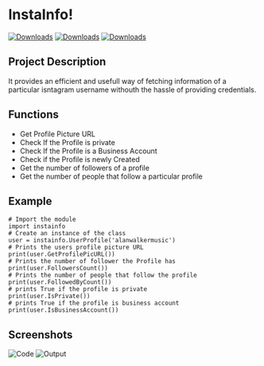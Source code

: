 # InstaInfo!
[![Downloads](https://pepy.tech/badge/instainfo)](https://pepy.tech/project/instainfo)
[![Downloads](https://pepy.tech/badge/instainfo/month)](https://pepy.tech/project/instainfo)
[![Downloads](https://pepy.tech/badge/instainfo/week)](https://pepy.tech/project/instainfo)
## Project Description

It provides an efficient and usefull way of fetching information of a particular isntagram username withouth the hassle of providing credentials.

## Functions

- Get Profile Picture URL
- Check If the Profile is private
- Check If the Profile is a Business Account
- Check if the Profile is newly Created
- Get the number of followers of a profile
- Get the number of people that follow a particular profile


## Example
```
# Import the module
import instainfo
# Create an instance of the class
user = instainfo.UserProfile('alanwalkermusic')
# Prints the users profile picture URL
print(user.GetProfilePicURL())
# Prints the number of follower the Profile has
print(user.FollowersCount())
# Prints the number of people that follow the profile
print(user.FollowedByCount())
# prints True if the profile is private
print(user.IsPrivate())
# prints True if the profile is business account
print(user.IsBusinessAccount())
```

## Screenshots <a name = "screenshots"></a>

![Code](https://github.com/haydencordeiro/instainfo/blob/master/code.png?raw=true)
![Output](https://github.com/haydencordeiro/instainfo/blob/master/op.png?raw=true)
